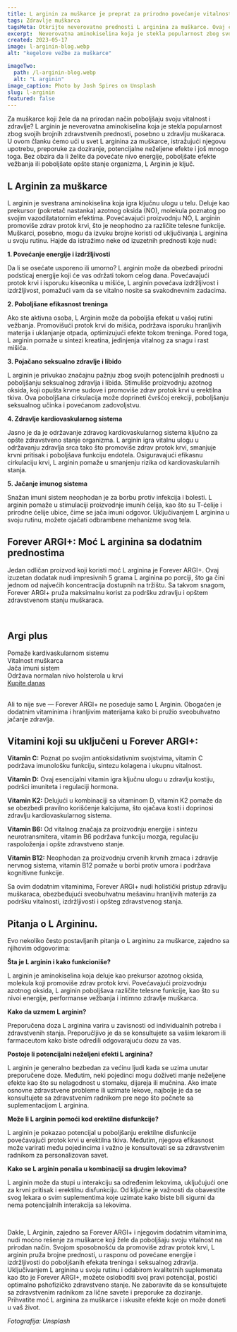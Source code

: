 ```yaml
---
title: L arginin za muškarce je preprat za prirodno povećanje vitalnosti i zdravlja
tags: Zdravlje muškarca
tagsMeta: Otkrijte neverovatne prednosti L arginina za muškarce. Ovaj članak pruža sveobuhvatan vodič o tome kako L arginin može prirodno poboljšati vitalnost i performanse. Saznajte o njegovoj upotrebi, dozama, potencijalnim neželjenim efektima i često postavljanim pitanjima.
excerpt:  Neverovatna aminokiselina koja je stekla popularnost zbog svojih brojnih zdravstvenih prednosti, posebno u zdravlju muškaraca.
created: 2023-05-17
image: l-arginin-blog.webp
alt: "kegelove vežbe za muškarce"

imageTwo:
  path: /l-arginin-blog.webp
  alt: "L arginin"
image_caption: Photo by Josh Spires on Unsplash
slug: l-arginin
featured: false
---
```




<div class="text-component line-height-lg v-space-md">

Za muškarce koji žele da  na prirodan način poboljšaju svoju vitalnost i zdravlje? L arginin je neverovatna aminokiselina koja je stekla popularnost zbog svojih brojnih zdravstvenih prednosti, posebno u zdravlju muškaraca. U ovom članku ćemo ući u svet L arginina za muškarce, istražujući njegovu upotrebu, preporuke za doziranje, potencijalne neželjene efekte i još mnogo toga. Bez obzira da li želite da povećate nivo energije, poboljšate efekte vežbanja ili poboljšate opšte stanje organizma, L Arginin je ključ.

## L Arginin za muškarce

L arginin je svestrana aminokiselina koja igra ključnu ulogu u telu. Deluje kao prekursor (pokretač nastanka) azotnog oksida (NO), molekula poznatog po svojim vazodilatatornim efektima. Povećavajući proizvodnju NO, L arginin promoviše zdrav protok krvi, što je neophodno za različite telesne funkcije. Muškarci, posebno, mogu da izvuku brojne koristi od uključivanja L arginina u svoju rutinu. Hajde da istražimo neke od izuzetnih prednosti koje nudi:

**1. Povećanje energije i izdržljivosti**

Da li se osećate usporeno ili umorno? L arginin može da obezbedi prirodni podsticaj energije koji će vas održati tokom celog dana. Povećavajući protok krvi i isporuku kiseonika u mišiće, L arginin povećava izdržljivost i izdržljivost, pomažući vam da se vitalno nosite sa svakodnevnim zadacima.

**2. Poboljšane efikasnost treninga**

Ako ste aktivna osoba, L Arginin može da poboljša efekat u vašoj rutini vežbanja. Promovišući protok krvi do mišića, podržava isporuku hranljivih materija i uklanjanje otpada, optimizujući efekte tokom treninga. Pored toga, L arginin pomaže u sintezi kreatina, jedinjenja vitalnog za snagu i rast mišića.

**3. Pojačano seksualno zdravlje i libido**

L arginin je privukao značajnu pažnju zbog svojih potencijalnih prednosti u poboljšanju seksualnog zdravlja i libida. Stimuliše proizvodnju azotnog oksida, koji opušta krvne sudove i promoviše zdrav protok krvi u erektilna tkiva. Ova poboljšana cirkulacija može doprineti čvršćoj erekciji, poboljšanju seksualnog učinka i povećanom zadovoljstvu.

**4. Zdravlje kardiovaskularnog sistema**

Jasno je da je održavanje zdravog kardiovaskularnog sistema ključno za opšte zdravstveno stanje organizma. L arginin igra vitalnu ulogu u održavanju zdravlja srca tako što promoviše zdrav protok krvi, smanjuje krvni pritisak i poboljšava funkciju endotela. Osiguravajući efikasnu cirkulaciju krvi, L arginin pomaže u smanjenju rizika od kardiovaskularnih stanja.

**5. Jačanje imunog sistema**

Snažan imuni sistem neophodan je za borbu protiv infekcija i bolesti. L arginin pomaže u stimulaciji proizvodnje imunih ćelija, kao što su T-ćelije i prirodne ćelije ubice, čime se jača imuni odgovor. Uključivanjem L arginina u svoju rutinu, možete ojačati odbrambene mehanizme svog tela.

## Forever ARGI+: Moć L arginina sa dodatnim prednostima

Jedan odličan proizvod koji koristi moć L arginina je Forever ARGI+. Ovaj izuzetan dodatak nudi impresivnih 5 grama L arginina po porciji, što ga čini jednom od najvećih koncentracija dostupnih na tržištu. Sa takvom snagom, Forever ARGI+ pruža maksimalnu korist za podršku zdravlju i opštem zdravstvenom stanju muškaraca.

<br>

<div class="container text-component__block--outset padding-y-md padding-x-md radius-lg margin-top-md bg-white">
	<div class="grid gap-sm">
		<div class="col-4@md">
			<g-image class="" src="~/assets/img/forever_argi.webp" alt="potencija prirodni lek"></g-image>
		</div>
		<div class="col-8@md">
			<div class="flex flex-wrap gap-sm items-center">
				<div class="">
					<h2 class="text-lg">Argi plus</h2>
				</div>
        <div class="grid margin-bottom-lg gap-xxs">
					<div class="flex items-center text-sm">
						<g-image style="width: auto !important;" class="margin-left-important" src="~/assets/img/check.svg"></g-image>
							Pomaže kardivaskularnom sistemu
					</div>
          <div class="flex items-center text-sm">
						<g-image style="width: auto !important;" class="margin-left-important" src="~/assets/img/check.svg"></g-image>
							Vitalnost muškarca
					</div>
          <div class="flex items-center text-sm">
						<g-image style="width: auto !important;" class="margin-left-important" src="~/assets/img/check.svg"></g-image>
							Jača imuni sistem
					</div>
          <div class="flex items-center text-sm">
						<g-image style="width: auto !important;" class="margin-left-important" src="~/assets/img/check.svg"></g-image>
							Održava normalan nivo holsterola u krvi
					</div>
				</div>
			</div>
			<div class="flex gap-md@sm gap-md flex-column flex-row@sm padding-top-lg justify-between@sm items-center">
				<a href="https://flpshop.rs/dodaci-ishrani/11652/argi-.html/360000954255/personal.html" class="kupiteCTA btn btn--primary flex-grow center-between@lg justify-center btn--md">
					Kupite danas
				</a>
				<g-image style="width: auto !important;" class="" src="~/assets/img/logo-futer.png"></g-image>
			</div>
		</div>
	</div>
</div>

<br>
 
Ali to nije sve — Forever ARGI+ ne poseduje samo L Arginin. Obogaćen je dodatnim vitaminima i hranljivim materijama kako bi pružio sveobuhvatno jačanje zdravlja. 

## Vitamini koji su uključeni u Forever ARGI+:

**Vitamin C:** Poznat po svojim antioksidativnim svojstvima, vitamin C podržava imunološku funkciju, sintezu kolagena i ukupnu vitalnost.

**Vitamin D:** Ovaj esencijalni vitamin igra ključnu ulogu u zdravlju kostiju, podršci imuniteta i regulaciji hormona.

**Vitamin K2:** Delujući u kombinaciji sa vitaminom D, vitamin K2 pomaže da se obezbedi pravilno korišćenje kalcijuma, što ojačava kosti i doprinosi zdravlju kardiovaskularnog sistema.

**Vitamin B6:** Od vitalnog značaja za proizvodnju energije i sintezu neurotransmitera, vitamin B6 podržava funkciju mozga, regulaciju raspoloženja i opšte zdravstveno stanje.

**Vitamin B12:** Neophodan za proizvodnju crvenih krvnih zrnaca i zdravlje nervnog sistema, vitamin B12 pomaže u borbi protiv umora i podržava kognitivne funkcije.

Sa ovim dodatnim vitaminima, Forever ARGI+ nudi holistički pristup zdravlju muškaraca, obezbeđujući sveobuhvatnu mešavinu hranljivih materija za podršku vitalnosti, izdržljivosti i opšteg zdravstvenog stanja.

## Pitanja o L Argininu.

Evo nekoliko često postavljanih pitanja o L argininu za muškarce, zajedno sa njihovim odgovorima:

**Šta je L arginin i kako funkcioniše?**

L arginin je aminokiselina koja deluje kao prekursor azotnog oksida, molekula koji promoviše zdrav protok krvi. Povećavajući proizvodnju azotnog oksida, L arginin poboljšava različite telesne funkcije, kao što su nivoi energije, performanse vežbanja i intimno zdravlje muškarca.

**Kako da uzmem L arginin?**

Preporučena doza L arginina varira u zavisnosti od individualnih potreba i zdravstvenih stanja. Preporučljivo je da se konsultujete sa vašim lekarom ili farmaceutom kako biste odredili odgovarajuću dozu za vas.

**Postoje li potencijalni neželjeni efekti L arginina?**

L arginin je generalno bezbedan za većinu ljudi kada se uzima unutar preporučene doze. Međutim, neki pojedinci mogu doživeti manje neželjene efekte kao što su nelagodnost u stomaku, dijareja ili mučnina. Ako imate osnovne zdravstvene probleme ili uzimate lekove, najbolje je da se konsultujete sa zdravstvenim radnikom pre nego što počnete sa suplementacijom L arginina.

**Može li L arginin pomoći kod erektilne disfunkcije?**

L arginin je pokazao potencijal u poboljšanju erektilne disfunkcije povećavajući protok krvi u erektilna tkiva. Međutim, njegova efikasnost može varirati među pojedincima i važno je konsultovati se sa zdravstvenim radnikom za personalizovan savet.

**Kako se L arginin ponaša u kombinaciji sa drugim lekovima?**

L arginin može da stupi u interakciju sa određenim lekovima, uključujući one za krvni pritisak i erektilnu disfunkciju. Od ključne je važnosti da obavestite svog lekara o svim suplementima koje uzimate kako biste bili sigurni da nema potencijalnih interakcija sa lekovima.

<br>

Dakle, L Arginin, zajedno sa Forever ARGI+ i njegovim dodatnim vitaminima, nudi moćno rešenje za muškarce koji žele da poboljšaju svoju vitalnost na prirodan način. Svojom sposobnošću da promoviše zdrav protok krvi, L arginin pruža brojne prednosti, u rasponu od povećane energije i izdržljivosti do poboljšanih efekata treninga i seksualnog zdravlja. Uključivanjem L arginina u svoju rutinu i odabirom kvalitetnih suplemenata kao što je Forever ARGI+, možete osloboditi svoj pravi potencijal, postići optimalno pshofizičko zdravstveno stanje. Ne zaboravite da se konsultujete sa zdravstvenim radnikom za lične savete i preporuke za doziranje. Prihvatite moć L arginina za muškarce i iskusite efekte koje on može doneti u vaš život.





*Fotografija: Unsplash*

</div>


